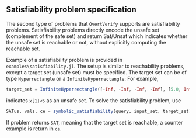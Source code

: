 ## Satisfiability problem specification
The second type of problems that `OvertVerify` supports are satisfiability problems.
Satisfiability problems directly encode the unsafe set (complement of the safe set) and return Sat/Unsat which indicates whether the unsafe set is reachable or not, without explicitly computing the reachable set.

Example of a satisfiability problem is provided in `examples\satisfiability.jl`. The setup is similar to reachability problems, except a target set (unsafe set) must be specified. The target set can be of type `Hyperrectangle` or a `InfiniteHyperrectangle`:
For example,
```julia
target_set = InfiniteHyperrectangle([-Inf, -Inf, -Inf, -Inf], [5.0, Inf, Inf, Inf])
```
indicates `x[1]<5` as an unsafe set. To solve the satisfiability problem, use
```julia
SATus, vals, ce = symbolic_satisfiability(query, input_set, target_set)
```
If problem returns `SAT`, meaning that the target set is reachable, a counter example is return in `ce`.
